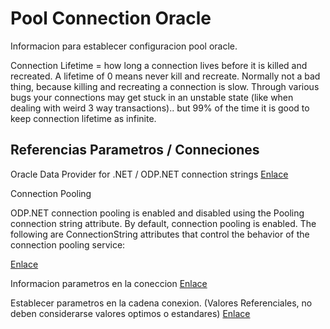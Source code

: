 # Pool Connection Oracle

Informacion para establecer configuracion pool oracle.

Connection Lifetime = how long a connection lives before it is killed and recreated. A lifetime of 0 means never kill and recreate. Normally not a bad thing, because killing and recreating a connection is slow. Through various bugs your connections may get stuck in an unstable state (like when dealing with weird 3 way transactions).. but 99% of the time it is good to keep connection lifetime as infinite.


## Referencias Parametros / Conneciones


Oracle Data Provider for .NET / ODP.NET connection strings
[Enlace](https://www.connectionstrings.com/oracle-data-provider-for-net-odp-net/)

Connection Pooling

ODP.NET connection pooling is enabled and disabled using the Pooling connection string attribute. By default, connection pooling is enabled. The following are ConnectionString attributes that control the behavior of the connection pooling service: 

[Enlace](https://docs.oracle.com/en/database/oracle/oracle-data-access-components/18.3/odpnt/featConnecting.html#GUID-AAC5352A-83F2-483B-A681-93A5200CA83A
)



Informacion parametros en la coneccion
[Enlace](https://docs.oracle.com/en/database/oracle/oracle-data-access-components/18.3/odpnt/featConnecting.html#GUID-0CFEB161-68EF-4BC2-8943-3BDFFB878602)


Establecer parametros en la cadena conexion. (Valores Referenciales, no deben considerarse valores optimos o estandares)
[Enlace](https://www.connectionstrings.com/oracle-data-provider-for-net-odp-net/specifying-pooling-parameters/)



